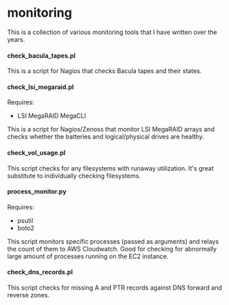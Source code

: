 # monitoring
This is a collection of various monitoring tools that I have written over the years.

#### check_bacula_tapes.pl
This is a script for Nagios that checks Bacula tapes and their states.

#### check_lsi_megaraid.pl
Requires:
* LSI MegaRAID MegaCLI

This is a script for Nagios/Zenoss that monitor LSI MegaRAID arrays and checks whether the batteries and logical/physical drives are healthy.

#### check_vol_usage.pl
This script checks for any filesystems with runaway utilization.  It's great substitute to individually checking filesystems.

#### process_monitor.py
Requires:
* psutil
* boto2

This script monitors specific processes (passed as arguments) and relays the count of them to AWS Cloudwatch.  Good for checking for abnormally large amount of processes running on the EC2 instance.

#### check_dns_records.pl
This script checks for missing A and PTR records against DNS forward and reverse zones.
